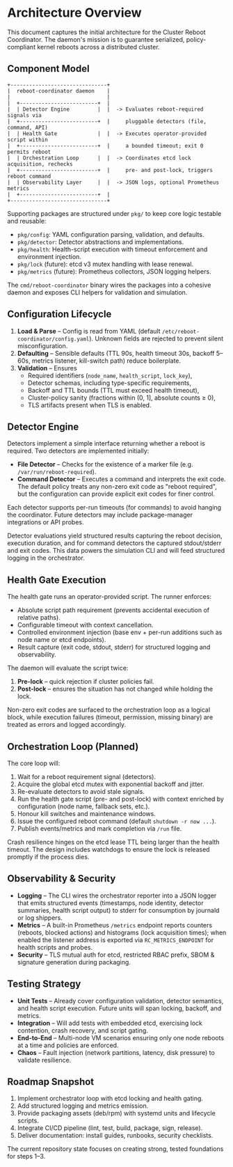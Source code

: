 # Architecture Overview

This document captures the initial architecture for the Cluster Reboot
Coordinator.  The daemon's mission is to guarantee serialized, policy-compliant
kernel reboots across a distributed cluster.

## Component Model

```
+-------------------------------+
|  reboot-coordinator daemon    |
|                               |
|  +-------------------------+  |
|  | Detector Engine         |  |  -> Evaluates reboot-required signals via
|  +-------------------------+  |     pluggable detectors (file, command, API)
|  | Health Gate             |  |  -> Executes operator-provided script within
|  +-------------------------+  |     a bounded timeout; exit 0 permits reboot
|  | Orchestration Loop      |  |  -> Coordinates etcd lock acquisition, rechecks
|  +-------------------------+  |     pre- and post-lock, triggers reboot command
|  | Observability Layer     |  |  -> JSON logs, optional Prometheus metrics
|  +-------------------------+  |
+-------------------------------+
```

Supporting packages are structured under `pkg/` to keep core logic testable and
reusable:

- `pkg/config`: YAML configuration parsing, validation, and defaults.
- `pkg/detector`: Detector abstractions and implementations.
- `pkg/health`: Health-script execution with timeout enforcement and environment
  injection.
- `pkg/lock` (future): etcd v3 mutex handling with lease renewal.
- `pkg/metrics` (future): Prometheus collectors, JSON logging helpers.

The `cmd/reboot-coordinator` binary wires the packages into a cohesive daemon
and exposes CLI helpers for validation and simulation.

## Configuration Lifecycle

1. **Load & Parse** – Config is read from YAML (default
   `/etc/reboot-coordinator/config.yaml`).  Unknown fields are rejected to
   prevent silent misconfiguration.
2. **Defaulting** – Sensible defaults (TTL 90s, health timeout 30s, backoff 5–60s,
   metrics listener, kill-switch path) reduce boilerplate.
3. **Validation** – Ensures
   - Required identifiers (`node_name`, `health_script`, `lock_key`),
   - Detector schemas, including type-specific requirements,
   - Backoff and TTL bounds (TTL must exceed health timeout),
   - Cluster-policy sanity (fractions within (0, 1], absolute counts ≥ 0),
   - TLS artifacts present when TLS is enabled.

## Detector Engine

Detectors implement a simple interface returning whether a reboot is required.
Two detectors are implemented initially:

- **File Detector** – Checks for the existence of a marker file (e.g.
  `/var/run/reboot-required`).
- **Command Detector** – Executes a command and interprets the exit code.  The
  default policy treats any non-zero exit code as "reboot required", but the
  configuration can provide explicit exit codes for finer control.

Each detector supports per-run timeouts (for commands) to avoid hanging the
coordinator.  Future detectors may include package-manager integrations or API
probes.

Detector evaluations yield structured results capturing the reboot decision,
execution duration, and for command detectors the captured stdout/stderr and
exit codes.  This data powers the simulation CLI and will feed structured
logging in the orchestrator.

## Health Gate Execution

The health gate runs an operator-provided script.  The runner enforces:

- Absolute script path requirement (prevents accidental execution of relative
  paths).
- Configurable timeout with context cancellation.
- Controlled environment injection (base env + per-run additions such as node
  name or etcd endpoints).
- Result capture (exit code, stdout, stderr) for structured logging and
  observability.

The daemon will evaluate the script twice:

1. **Pre-lock** – quick rejection if cluster policies fail.
2. **Post-lock** – ensures the situation has not changed while holding the lock.

Non-zero exit codes are surfaced to the orchestration loop as a logical block,
while execution failures (timeout, permission, missing binary) are treated as
errors and logged accordingly.

## Orchestration Loop (Planned)

The core loop will:

1. Wait for a reboot requirement signal (detectors).
2. Acquire the global etcd mutex with exponential backoff and jitter.
3. Re-evaluate detectors to avoid stale signals.
4. Run the health gate script (pre- and post-lock) with context enriched by
   configuration (node name, fallback sets, etc.).
5. Honour kill switches and maintenance windows.
6. Issue the configured reboot command (default `shutdown -r now ...`).
7. Publish events/metrics and mark completion via `/run` file.

Crash resilience hinges on the etcd lease TTL being larger than the health
timeout.  The design includes watchdogs to ensure the lock is released promptly
if the process dies.

## Observability & Security

- **Logging** – The CLI wires the orchestrator reporter into a JSON logger that
  emits structured events (timestamps, node identity, detector summaries,
  health script output) to stderr for consumption by journald or log shippers.
- **Metrics** – A built-in Prometheus `/metrics` endpoint reports counters
  (reboots, blocked actions) and histograms (lock acquisition times); when
  enabled the listener address is exported via `RC_METRICS_ENDPOINT` for health
  scripts and probes.
- **Security** – TLS mutual auth for etcd, restricted RBAC prefix, SBOM &
  signature generation during packaging.

## Testing Strategy

- **Unit Tests** – Already cover configuration validation, detector semantics,
  and health script execution.  Future units will span locking, backoff, and
  metrics.
- **Integration** – Will add tests with embedded etcd, exercising lock
  contention, crash recovery, and script gating.
- **End-to-End** – Multi-node VM scenarios ensuring only one node reboots at a
  time and policies are enforced.
- **Chaos** – Fault injection (network partitions, latency, disk pressure) to
  validate resilience.

## Roadmap Snapshot

1. Implement orchestrator loop with etcd locking and health gating.
2. Add structured logging and metrics emission.
3. Provide packaging assets (deb/rpm) with systemd units and lifecycle scripts.
4. Integrate CI/CD pipeline (lint, test, build, package, sign, release).
5. Deliver documentation: install guides, runbooks, security checklists.

The current repository state focuses on creating strong, tested foundations for
steps 1–3.
